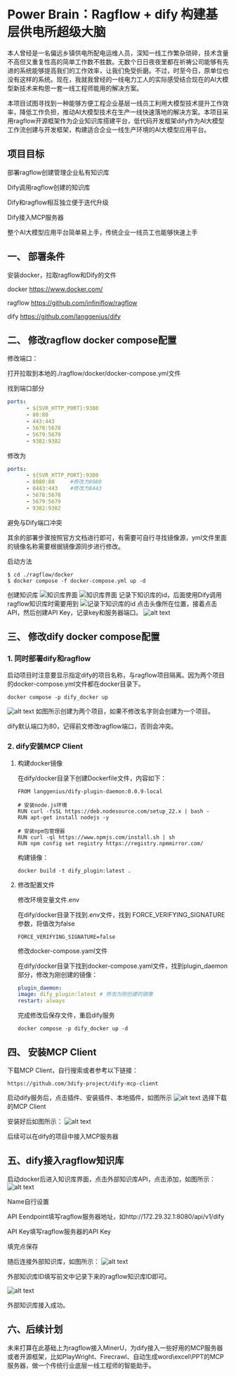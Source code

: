
# Power Brain：Ragflow + dify 构建基层供电所超级大脑

本人曾经是一名偏远乡镇供电所配电运维人员，深知一线工作繁杂琐碎，技术含量不高但又重复性高的简单工作数不胜数。无数个日日夜夜里都在祈祷公司能够有先进的系统能够提高我们的工作效率，让我们免受折磨。不过，时至今日，原单位也没有这样的系统。现在，我就我曾经的一线电力工人的实际感受结合现在的AI大模型新技术来构思一套一线工程师能用的解决方案。

本项目试图寻找到一种能够方便工程企业基层一线员工利用大模型技术提升工作效率，降低工作负担，推动AI大模型技术在生产一线快速落地的解决方案。本项目采用ragflow开源框架作为企业知识库搭建平台，低代码开发框架dify作为AI大模型工作流创建与开发框架，构建适合企业一线生产环境的AI大模型应用平台。

## 项目目标

部署ragflow创建管理企业私有知识库

Dify调用ragflow创建的知识库

Dify和ragflow相互独立便于迭代升级

Dify接入MCP服务器

整个AI大模型应用平台简单易上手，传统企业一线员工也能够快速上手

## 一、	部署条件

安装docker，拉取ragflow和Dify的文件

docker https://www.docker.com/

ragflow https://github.com/infiniflow/ragflow

dify https://github.com/langgenius/dify

## 二、	修改ragflow docker compose配置

修改端口：

打开拉取到本地的./ragflow/docker/docker-compose.yml文件

找到端口部分
```yaml
ports:
      - ${SVR_HTTP_PORT}:9380
      - 80:80
      - 443:443
      - 5678:5678
      - 5679:5679
      - 9382:9382 
```
修改为
```yaml
ports:
      - ${SVR_HTTP_PORT}:9380
      - 8080:80     #修改为8080
      - 8443:443    #修改为8443
      - 5678:5678
      - 5679:5679
      - 9382:9382 
```
避免与Dify端口冲突

其余的部署步骤按照官方文档进行即可，有需要可自行寻找镜像源，yml文件里面的镜像名称需要根据镜像源同步进行修改。

启动方法

```
$ cd ./ragflow/docker
$ docker compose -f docker-compose.yml up -d
```
创建知识库
![知识库界面](ragflow01.jpg)
![知识库界面](ragflow02.jpg)
记录下知识库的id，后面使用Dify调用ragflow知识库时需要用到
![记录下知识库的id](ragflow03.jpg)
点击头像所在位置，接着点击API，然后创建API Key，记录key和服务器端口。
![alt text](ragflow05.jpg)

## 三、	修改dify docker compose配置
### 1. 同时部署dify和ragflow
启动项目时注意要显示指定dify的项目名称，与ragflow项目隔离。因为两个项目的docker-compose.yml文件都在docker目录下。
```
docker compose -p dify_docker up
```
![alt text](dify01.jpg)
如图所示创建为两个项目，如果不修改名字则会创建为一个项目。

dify默认端口为80，记得前文修改ragflow端口，否则会冲突。

### 2. dify安装MCP Client

1. 构建docker镜像

      在dify/docker目录下创建Dockerfile文件，内容如下：
      ```
      FROM langgenius/dify-plugin-daemon:0.0.9-local

      # 安装node.js环境
      RUN curl -fsSL https://deb.nodesource.com/setup_22.x | bash -
      RUN apt-get install nodejs -y

      # 安装npm包管理器
      RUN curl -ql https://www.npmjs.com/install.sh | sh
      RUN npm config set registry https://registry.npmmirror.com/
      ```
      构建镜像：
      ```
      docker build -t dify_plugin:latest .
      ```
2. 修改配置文件

      修改环境变量文件.env
      
      在dify/docker目录下找到.env文件，找到    FORCE_VERIFYING_SIGNATURE参数，将值改为false
      ```
      FORCE_VERIFYING_SIGNATURE=false
      ```
      修改docker-compose.yaml文件

      在dify/docker目录下找到docker-compose.yaml文件，找到plugin_daemon部分，修改为刚创建的镜像：
      ```yaml
      plugin_daemon:
      image: dify_plugin:latest # 修改为刚创建的镜像
      restart: always
      ```
      完成修改后保存文件，重启dify服务
      ```
      docker compose -p dify_docker up -d
      ```
## 四、	安装MCP Client

下载MCP Client，自行搜索或者参考以下链接：
```
https://github.com/3dify-project/dify-mcp-client
```
启动dify服务后，点击插件、安装插件、本地插件，如图所示
![alt text](dify04.jpg)
选择下载的MCP Client

安装好后如图所示：
![alt text](dify05.jpg)

后续可以在dify的项目中接入MCP服务器

## 五、dify接入ragflow知识库
启动docker后进入知识库界面，点击外部知识库API，点击添加，如图所示：
![alt text](dify06.jpg)

Name自行设置

API Eendpoint填写ragflow服务器地址，如http://172.29.32.1:8080/api/v1/dify

API Key填写ragflow服务器的API Key

填完点保存

随后连接外部知识库，如图所示：
![alt text](dify03.jpg)

外部知识库ID填写前文中记录下来的ragflow知识库ID即可。

![alt text](dify07.jpg)
      
外部知识库接入成功。


## 六、后续计划

未来打算在此基础上为ragflow接入MinerU，为dify接入一些好用的MCP服务器或者开源框架，比如PlayWright、Firecrawl、自动生成word\excel\PPT的MCP服务器，做一个传统行业底层一线工程师的智能助手。


